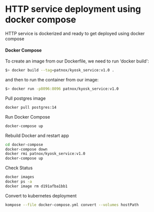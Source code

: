 # HTTP service deployment using docker compose
HTTP service is dockerized and ready to get deployed using docker compose

#### Docker Compose

To create an image from our Dockerfile, we need to run ‘docker build':

```sh
$> docker build --tag=patnox/kyosk_service:v1.0 .
```

and then to run the container from our image:

```sh
$> docker run -p8096:8096 patnox/kyosk_service:v1.0
```

Pull postgres image

```sh
docker pull postgres:14
```

Run Docker Compose

```sh
docker-compose up
```

Rebuild Docker and restart app

```sh
cd docker-compose
docker-compose down
docker rmi patnox/kyosk_service:v1.0
docker-compose up
```

Check Status

```sh
docker images
docker ps -a
docker image rm d191afba1bb1
```

Convert to kubernetes deployment

```sh
kompose --file docker-compose.yml convert --volumes hostPath
```

